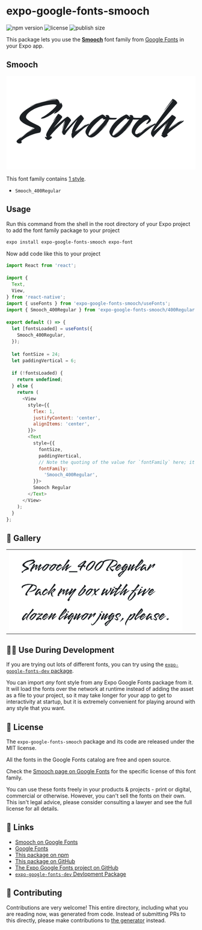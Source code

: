 # expo-google-fonts-smooch

![npm version](https://flat.badgen.net/npm/v/expo-google-fonts-smooch)
![license](https://flat.badgen.net/github/license/expo/google-fonts)
![publish size](https://flat.badgen.net/packagephobia/install/expo-google-fonts-smooch)

This package lets you use the [**Smooch**](https://fonts.google.com/specimen/Smooch) font family from [Google Fonts](https://fonts.google.com/) in your Expo app.

## Smooch

![Smooch](./font-family.png)

This font family contains [1 style](#-gallery).

- `Smooch_400Regular`

## Usage

Run this command from the shell in the root directory of your Expo project to add the font family package to your project
```sh
expo install expo-google-fonts-smooch expo-font
```

Now add code like this to your project
```js
import React from 'react';

import {
  Text,
  View,
} from 'react-native';
import { useFonts } from 'expo-google-fonts-smooch/useFonts';
import { Smooch_400Regular } from 'expo-google-fonts-smooch/400Regular';

export default () => {
  let [fontsLoaded] = useFonts({
    Smooch_400Regular,
  });

  let fontSize = 24;
  let paddingVertical = 6;

  if (!fontsLoaded) {
    return undefined;
  } else {
    return (
      <View
        style={{
          flex: 1,
          justifyContent: 'center',
          alignItems: 'center',
        }}>
        <Text
          style={{
            fontSize,
            paddingVertical,
            // Note the quoting of the value for `fontFamily` here; it expects a string!
            fontFamily:
              'Smooch_400Regular',
          }}>
          Smooch Regular
        </Text>
      </View>
    );
  }
};

```

## 🔡 Gallery


||||
|-|-|-|
|![Smooch_400Regular](.//400Regular/Smooch_400Regular.ttf.png)||||


## 👩‍💻 Use During Development

If you are trying out lots of different fonts, you can try using the [`expo-google-fonts-dev` package](https://github.com/freeboub/google-fonts/tree/master/font-packages/dev#readme).

You can import *any* font style from any Expo Google Fonts package from it. It will load the fonts
over the network at runtime instead of adding the asset as a file to your project, so it may take longer
for your app to get to interactivity at startup, but it is extremely convenient
for playing around with any style that you want.

## 📖 License

The `expo-google-fonts-smooch` package and its code are released under the MIT license.

All the fonts in the Google Fonts catalog are free and open source.

Check the [Smooch page on Google Fonts](https://fonts.google.com/specimen/Smooch) for the specific license of this font family.

You can use these fonts freely in your products & projects - print or digital, commercial or otherwise. However, you can't sell the fonts on their own. This isn't legal advice, please consider consulting a lawyer and see the full license for all details.

## 🔗 Links

- [Smooch on Google Fonts](https://fonts.google.com/specimen/Smooch)
- [Google Fonts](https://fonts.google.com/)
- [This package on npm](https://www.npmjs.com/package/expo-google-fonts-smooch)
- [This package on GitHub](https://github.com/freeboub/google-fonts/tree/master/font-packages/smooch)
- [The Expo Google Fonts project on GitHub](https://github.com/freeboub/google-fonts)
- [`expo-google-fonts-dev` Devlopment Package](https://github.com/freeboub/google-fonts/tree/master/font-packages/dev)

## 🤝 Contributing

Contributions are very welcome! This entire directory, including what you are reading now, was generated from code. Instead of submitting PRs to this directly, please make contributions to [the generator](https://github.com/freeboub/google-fonts/tree/master/packages/generator) instead.
